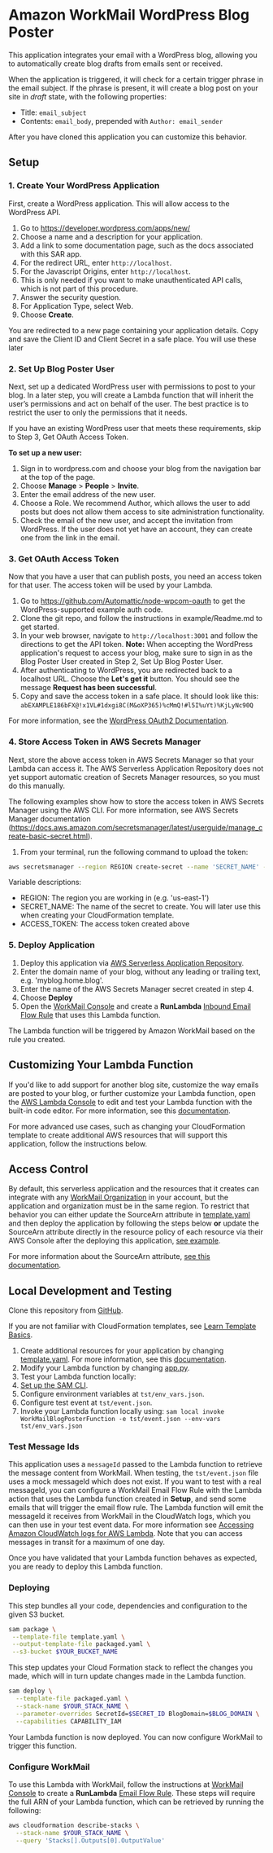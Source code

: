 # Amazon WorkMail WordPress Blog Poster
This application integrates your email with a WordPress blog, allowing you to automatically create blog drafts from emails sent or received.

When the application is triggered, it will check for a certain trigger phrase in the email subject. If the phrase is present, it will create a blog post on your site in *draft* state, with the following properties:
* Title: `email_subject`
* Contents: `email_body`, prepended with `Author: email_sender`

After you have cloned this application you can customize this behavior.

## Setup

### 1. Create Your WordPress Application
First, create a WordPress application. This will allow access to the WordPress API.

1. Go to https://developer.wordpress.com/apps/new/
2. Choose a name and a description for your application.
  1. Add a link to some documentation page, such as the docs associated with this SAR app.
3. For the redirect URL, enter  `http://localhost`.
4. For the Javascript Origins, enter `http://localhost`. 
  1. This is only needed if you want to make unauthenticated API calls, which is not part of this procedure.
5. Answer the security question.
6. For Application Type, select Web.
7. Choose **Create**.

You are redirected to a new page containing your application details. Copy and save the Client ID and Client Secret in a safe place. You will use these later

### 2. Set Up Blog Poster User
Next, set up a dedicated WordPress user with permissions to post to your blog. In a later step, you will create a Lambda function that will inherit the user’s permissions and act on behalf of the user. The best practice is to restrict the user to only the permissions that it needs.

If you have an existing WordPress user that meets these requirements, skip to Step 3, Get OAuth Access Token.

**To set up a new user:**
1. Sign in to wordpress.com and choose your blog from the navigation bar at the top of the page.
2. Choose **Manage** > **People** > **Invite**.
3. Enter the email address of the new user.
4. Choose a Role. We recommend Author, which allows the user to add posts but does not allow them access to site administration functionality.
5. Check the email of the new user, and accept the invitation from WordPress. If the user does not yet have an account, they can create one from the link in the email.

### 3. Get OAuth Access Token
Now that you have a user that can publish posts, you need an access token for that user. The access token will be used by your Lambda. 

1. Go to https://github.com/Automattic/node-wpcom-oauth to get the WordPress-supported example auth code.
2. Clone the git repo, and follow the instructions in example/Readme.md to get started.
3. In your web browser, navigate to `http://localhost:3001` and follow the directions to get the API token. **Note:** When accepting the WordPress application's request to access your blog, make sure to sign in as the Blog Poster User created in Step 2, Set Up Blog Poster User.
4. After authenticating to WordPress, you are redirected back to a localhost URL. Choose the **Let's get it** button. You should see the message **Request has been successful**.
5. Copy and save the access token in a safe place. It should look like this:
   `abEXAMPLE186bFX@!x1VL#1dxgi8C(M&oXP365)%cMmQ!#l5I%uYt)%KjLyNc90Q`

For more information, see the [WordPress OAuth2 Documentation](https://developer.wordpress.com/docs/oauth2/).

### 4. Store Access Token in AWS Secrets Manager
Next, store the above access token in AWS Secrets Manager so that your Lambda can access it. The AWS Serverless Application Repository does not yet support automatic creation of Secrets Manager resources, so you must do this manually.

The following examples show how to store the access token in AWS Secrets Manager using the AWS CLI. For more information, see AWS Secrets Manager documentation (https://docs.aws.amazon.com/secretsmanager/latest/userguide/manage_create-basic-secret.html).

1. From your terminal, run the following command to upload the token:

```bash
aws secretsmanager --region REGION create-secret --name 'SECRET_NAME' --secret-string 'ACCESS_TOKEN'
```

Variable descriptions:
* REGION: The region you are working in (e.g. 'us-east-1')
* SECRET_NAME: The name of the secret to create. You will later use this when creating your CloudFormation template.
* ACCESS_TOKEN: The access token created above


### 5. Deploy Application
1. Deploy this application via [AWS Serverless Application Repository](https://serverlessrepo.aws.amazon.com/applications/arn:aws:serverlessrepo:us-east-1:489970191081:applications~workmail-wordpress-python).
 1. Enter the domain name of your blog, without any leading or trailing text, e.g. 'myblog.home.blog'.
 2. Enter the name of the AWS Secrets Manager secret created in step 4.
 3. Choose **Deploy**
2. Open the [WorkMail Console](https://console.aws.amazon.com/workmail/) and create a **RunLambda** [Inbound Email Flow Rule](https://docs.aws.amazon.com/workmail/latest/adminguide/create-email-rules.html) that uses this Lambda function.

The Lambda function will be triggered by Amazon WorkMail based on the rule you created.

## Customizing Your Lambda Function
If you'd like to add support for another blog site, customize the way emails are posted to your blog, or further customize your Lambda function, open the [AWS Lambda Console](https://console.aws.amazon.com/lambda/home#/functions) to edit and test your Lambda function with the built-in code editor. For more information, see this [documentation](https://docs.aws.amazon.com/lambda/latest/dg/code-editor.html).

For more advanced use cases, such as changing your CloudFormation template to create additional AWS resources that will support this application, follow the instructions below.

## Access Control
By default, this serverless application and the resources that it creates can integrate with any [WorkMail Organization](https://docs.aws.amazon.com/workmail/latest/adminguide/organizations_overview.html) in your account, but the application and organization must be in the same region. To restrict that behavior you can either update the SourceArn attribute in [template.yaml](https://github.com/aws-samples/amazon-workmail-lambda-templates/blob/master/workmail-wordpress-python/template.yaml)
and then deploy the application by following the steps below **or** update the SourceArn attribute directly in the resource policy of each resource via their AWS Console after the deploying this application, [see example](https://docs.aws.amazon.com/lambda/latest/dg/access-control-resource-based.html). 

For more information about the SourceArn attribute, [see this documentation](https://docs.aws.amazon.com/IAM/latest/UserGuide/reference_policies_condition-keys.html#condition-keys-sourcearn).

## Local Development and Testing
Clone this repository from [GitHub](https://github.com/aws-samples/amazon-workmail-lambda-templates).

If you are not familiar with CloudFormation templates, see [Learn Template Basics](https://docs.aws.amazon.com/AWSCloudFormation/latest/UserGuide/gettingstarted.templatebasics.html).

1. Create additional resources for your application by changing [template.yaml](https://github.com/aws-samples/amazon-workmail-lambda-templates/blob/master/workmail-wordpress-python/template.yaml). For more information, see this [documentation](https://docs.aws.amazon.com/AWSCloudFormation/latest/UserGuide/template-reference.html).
2. Modify your Lambda function by changing [app.py](https://github.com/aws-samples/amazon-workmail-lambdas-templates/blob/master/workmail-wordpress-python/src/app.py).
3. Test your Lambda function locally:
 1. [Set up the SAM CLI](https://aws.amazon.com/serverless/sam/).
 2. Configure environment variables at `tst/env_vars.json`.
 3. Configure test event at `tst/event.json`.
 4. Invoke your Lambda function locally using:
        `sam local invoke WorkMailBlogPosterFunction -e tst/event.json --env-vars tst/env_vars.json`

### Test Message Ids
This application uses a `messageId` passed to the Lambda function to retrieve the message content from WorkMail. When testing, the `tst/event.json` file uses a mock messageId which does not exist. If you want to test with a real messageId, you can configure a WorkMail Email Flow Rule with the Lambda action that uses the Lambda function created in **Setup**, and send some emails that will trigger the email flow rule. The Lambda function will emit the messageId it receives from WorkMail in the CloudWatch logs, which you can
then use in your test event data. For more information see [Accessing Amazon CloudWatch logs for AWS Lambda](https://docs.aws.amazon.com/lambda/latest/dg/monitoring-cloudwatchlogs.html). Note that you can access messages in transit for a maximum of one day.

Once you have validated that your Lambda function behaves as expected, you are ready to deploy this Lambda function.

### Deploying
This step bundles all your code, dependencies and configuration to the given S3 bucket.

```bash
sam package \
 --template-file template.yaml \
 --output-template-file packaged.yaml \
 --s3-bucket $YOUR_BUCKET_NAME
```

This step updates your Cloud Formation stack to reflect the changes you made, which will in turn update changes made in the Lambda function.
```bash
sam deploy \
  --template-file packaged.yaml \
  --stack-name $YOUR_STACK_NAME \
  --parameter-overrides SecretId=$SECRET_ID BlogDomain=$BLOG_DOMAIN \
  --capabilities CAPABILITY_IAM
```
Your Lambda function is now deployed. You can now configure WorkMail to trigger this function.

### Configure WorkMail
To use this Lambda with WorkMail, follow the instructions at [WorkMail Console](https://console.aws.amazon.com/workmail/) to create a **RunLambda** [Email Flow Rule](https://docs.aws.amazon.com/workmail/latest/adminguide/create-email-rules.html). These steps will require the full ARN of your Lambda function, which can be retrieved by running the following:

```bash
aws cloudformation describe-stacks \
  --stack-name $YOUR_STACK_NAME \
  --query 'Stacks[].Outputs[0].OutputValue'
```
